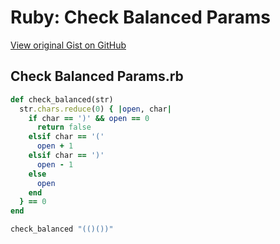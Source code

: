 # Ruby: Check Balanced Params

[View original Gist on GitHub](https://gist.github.com/Integralist/8015efed6bfb59ee93af)

## Check Balanced Params.rb

```ruby
def check_balanced(str)
  str.chars.reduce(0) { |open, char|
    if char == ')' && open == 0
      return false
    elsif char == '('
      open + 1
    elsif char == ')'
      open - 1
    else
      open
    end
  } == 0
end

check_balanced "(()())"
```

